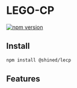 # LEGO-CP

<a href="https://npmjs.com/package/@shined/lecp"><img src="https://img.shields.io/npm/v/@shined/lecp" alt="npm version" /></a>


## Install
```bash
npm install @shined/lecp
```

## Features
